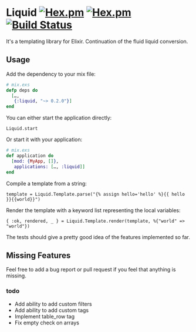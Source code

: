 # Liquid [![Hex.pm](https://img.shields.io/hexpm/v/liquid.svg)](https://hex.pm/packages/liquid) [![Hex.pm](https://img.shields.io/hexpm/dt/liquid.svg)](https://hex.pm/packages/liquid) [![Build Status](https://travis-ci.org/bettyblocks/liquid-elixir.svg?branch=master)](https://travis-ci.org/bettyblocks/liquid-elixir)

It's a templating library for Elixir.
Continuation of the fluid liquid conversion.

## Usage

Add the dependency to your mix file:

``` elixir
# mix.exs
defp deps do
  […,
   {:liquid, "~> 0.2.0"}]
end
```

You can either start the application directly:

`Liquid.start`

Or start it with your application:

``` elixir
# mix.exs
def application do
  [mod: {MyApp, []},
   applications: […, :liquid]]
end
```

Compile a template from a string:

`template = Liquid.Template.parse("{% assign hello='hello' %}{{ hello }}{{world}}")`

Render the template with a keyword list representing the local variables:

`{ :ok, rendered, _ } = Liquid.Template.render(template, %{"world" => "world"})`

The tests should give a pretty good idea of the features implemented so far.

## Missing Features

Feel free to add a bug report or pull request if you feel that anything is missing.

### todo

* Add ability to add custom filters
* Add ability to add custom tags
* Implement table_row tag
* Fix empty check on arrays
